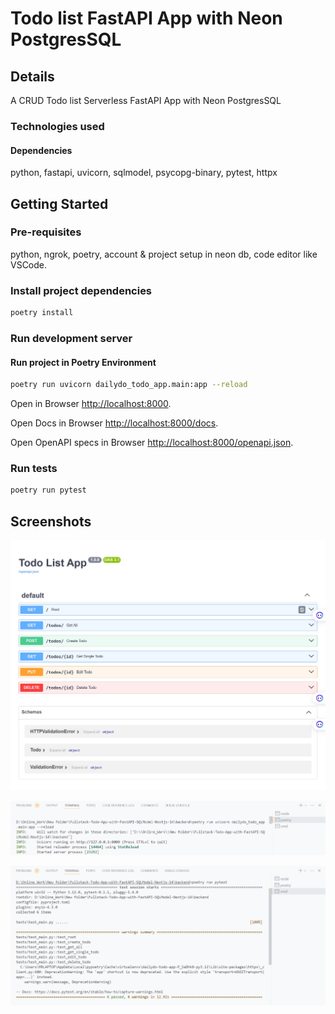 # Todo list FastAPI App with Neon PostgresSQL

## Details

A CRUD Todo list Serverless FastAPI App with Neon PostgresSQL

### Technologies used

#### Dependencies

python, fastapi, uvicorn, sqlmodel, psycopg-binary, pytest, httpx

## Getting Started

### Pre-requisites

python, ngrok, poetry, account & project setup in neon db, code editor like VSCode.

### Install project dependencies

```bash
poetry install
```

### Run development server

#### Run project in Poetry Environment

```bash
poetry run uvicorn dailydo_todo_app.main:app --reload
```

Open in Browser [http://localhost:8000](http://localhost:8000).

Open Docs in Browser [http://localhost:8000/docs](http://localhost:8000/docs).

Open OpenAPI specs in Browser [http://localhost:8000/openapi.json](http://localhost:8000/openapi.json).

### Run tests

```bash
poetry run pytest
```

## Screenshots

![image 1](https://raw.githubusercontent.com/usamyismy7/generative-ai-projects/master/project-2_todo-list-full-stack-nextjs-fastapi/project_2/backend/assets/image.png)

![image 2](https://raw.githubusercontent.com/usamyismy7/generative-ai-projects/master/project-2_todo-list-full-stack-nextjs-fastapi/project_2/backend/assets/image-2.png)

![image 3](https://raw.githubusercontent.com/usamyismy7/generative-ai-projects/master/project-2_todo-list-full-stack-nextjs-fastapi/project_2/backend/assets/image-1.png)
